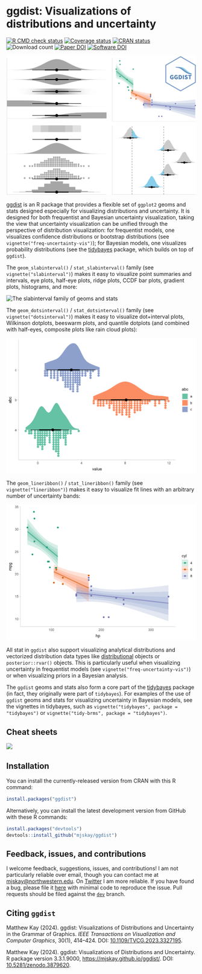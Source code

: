 
# ggdist: Visualizations of distributions and uncertainty

<!-- badges: start -->

[![R CMD check
status](https://github.com/mjskay/ggdist/actions/workflows/R-CMD-check.yaml/badge.svg)](https://github.com/mjskay/ggdist/actions/workflows/R-CMD-check.yaml)
[![Coverage
status](https://codecov.io/gh/mjskay/ggdist/branch/master/graph/badge.svg)](https://app.codecov.io/github/mjskay/ggdist?branch=master)
[![CRAN
status](https://www.r-pkg.org/badges/version/ggdist)](https://cran.r-project.org/package=ggdist)
![Download count](https://cranlogs.r-pkg.org/badges/last-month/ggdist)
[![Paper
DOI](https://img.shields.io/badge/DOI-10.1109%2FTVCG.2023.3327195-blue)](https://doi.org/10.1109/TVCG.2023.3327195)
[![Software
DOI](https://zenodo.org/badge/DOI/10.5281/zenodo.3879620.svg)](https://doi.org/10.5281/zenodo.3879620)
<!-- badges: end -->

![Preview of ggdist plots](man/figures/preview.png)

[ggdist](https://mjskay.github.io/ggdist/) is an R package that provides
a flexible set of `ggplot2` geoms and stats designed especially for
visualizing distributions and uncertainty. It is designed for both
frequentist and Bayesian uncertainty visualization, taking the view that
uncertainty visualization can be unified through the perspective of
distribution visualization: for frequentist models, one visualizes
confidence distributions or bootstrap distributions (see
`vignette("freq-uncertainty-vis")`); for Bayesian models, one visualizes
probability distributions (see the
[tidybayes](https://mjskay.github.io/tidybayes/) package, which builds
on top of `ggdist`).

The `geom_slabinterval()` / `stat_slabinterval()` family (see
`vignette("slabinterval")`) makes it easy to visualize point summaries
and intervals, eye plots, half-eye plots, ridge plots, CCDF bar plots,
gradient plots, histograms, and more:

![The slabinterval family of geoms and
stats](man/figures/slabinterval_family.png)

The `geom_dotsinterval()` / `stat_dotsinterval()` family (see
`vignette("dotsinterval")`) makes it easy to visualize dot+interval
plots, Wilkinson dotplots, beeswarm plots, and quantile dotplots (and
combined with half-eyes, composite plots like rain cloud plots):

<img src="man/figures/README/halfeye_dotplot-1.png" width="672" />

The `geom_lineribbon()` / `stat_lineribbon()` family (see
`vignette("lineribbon")`) makes it easy to visualize fit lines with an
arbitrary number of uncertainty bands:

<img src="man/figures/README/lineribbon-1.png" width="672" />

All stat in `ggdist` also support visualizing analytical distributions
and vectorized distribution data types like
[distributional](https://pkg.mitchelloharawild.com/distributional/)
objects or `posterior::rvar()` objects. This is particularly useful when
visualizing uncertainty in frequentist models (see
`vignette("freq-uncertainty-vis")`) or when visualizing priors in a
Bayesian analysis.

The `ggdist` geoms and stats also form a core part of the
[tidybayes](https://mjskay.github.io/tidybayes/) package (in fact, they
originally were part of `tidybayes`). For examples of the use of
`ggdist` geoms and stats for visualizing uncertainty in Bayesian models,
see the vignettes in tidybayes, such as
`vignette("tidybayes", package = "tidybayes")` or
`vignette("tidy-brms", package = "tidybayes")`.

## Cheat sheets

<a href="https://github.com/mjskay/ggdist/blob/master/figures-source/cheat_sheet-slabinterval.pdf"><img src="https://raw.githubusercontent.com/mjskay/ggdist/master/figures-source/cheat_sheet-slabinterval.png" width="630" /></a>

## Installation

You can install the currently-released version from CRAN with this R
command:

``` r
install.packages("ggdist")
```

Alternatively, you can install the latest development version from
GitHub with these R commands:

``` r
install.packages("devtools")
devtools::install_github("mjskay/ggdist")
```

## Feedback, issues, and contributions

I welcome feedback, suggestions, issues, and contributions! I am not
particularly reliable over email, though you can contact me at
<mjskay@northwestern.edu>. On [Twitter](https://twitter.com/mjskay) I am
more reliable. If you have found a bug, please file it
[here](https://github.com/mjskay/ggdist/issues/new) with minimal code to
reproduce the issue. Pull requests should be filed against the
[`dev`](https://github.com/mjskay/ggdist/tree/dev) branch.

## Citing `ggdist`

Matthew Kay (2024). ggdist: Visualizations of Distributions and
Uncertainty in the Grammar of Graphics. *IEEE Transactions on
Visualization and Computer Graphics*, 30(1), 414–424. DOI:
[10.1109/TVCG.2023.3327195](https://doi.org/10.1109/TVCG.2023.3327195).

Matthew Kay (2024). ggdist: Visualizations of Distributions and
Uncertainty. R package version 3.3.1.9000,
<https://mjskay.github.io/ggdist/>. DOI:
[10.5281/zenodo.3879620](https://doi.org/10.5281/zenodo.3879620).
